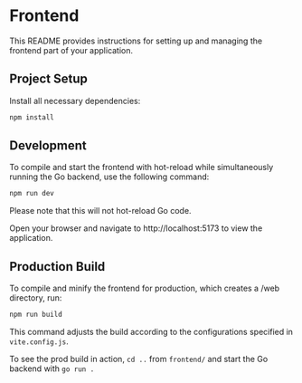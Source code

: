 # Frontend

This README provides instructions for setting up and managing the frontend part of your application.

## Project Setup

Install all necessary dependencies:

```bash
npm install
```

## Development

To compile and start the frontend with hot-reload while simultaneously running the Go backend, use the following command:

```bash
npm run dev
```

Please note that this will not hot-reload Go code.

Open your browser and navigate to http://localhost:5173 to view the application.

## Production Build

To compile and minify the frontend for production, which creates a /web directory, run:

```bash
npm run build
```

This command adjusts the build according to the configurations specified in `vite.config.js`.

To see the prod build in action, `cd ..` from `frontend/` and start the Go backend with `go run .`

